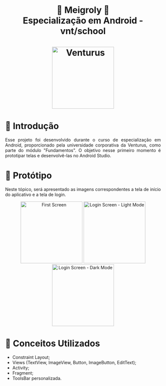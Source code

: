 <h1 align="center">
 🌱 Meigroly 🌱 <br>Especialização em Android - vnt/school <br><br>
<img alt="Venturus" width="200" src="https://github.com/abressam/Meigroly_Android_Venturus/blob/development/assets/venturus_logo.png">
</h1>

# 🚀 Introdução

<p align="justify">
  Esse projeto foi desenvolvido durante o curso de especialização em Android, proporcionado pela universidade corporativa da Venturus, como parte do módulo "Fundamentos". O objetivo nesse primeiro momento é prototipar telas e desenvolvê-las no Android Studio. 
</p>

# 📝 Protótipo

<p align="justify">
  Neste tópico, será apresentado as imagens correspondentes a tela de início do aplicativo e a tela de login.
</p>

<div align="center">
<img alt="First Screen" width="200" src="https://github.com/abressam/Meigroly_Android_Venturus/blob/development/assets/first_screen.png">
<img alt="Login Screen - Light Mode" width="200" src="https://github.com/abressam/Meigroly_Android_Venturus/blob/development/assets/login_light_mode.png">
<img alt="Login Screen - Dark Mode" width="200" src="https://github.com/abressam/Meigroly_Android_Venturus/blob/development/assets/login_dark_mode.png">
</div>

# 🧠 Conceitos Utilizados

* Constraint Layout;
* Views (TextView, ImageView, Button, ImageButton, EditText);
* Activity;
* Fragment;
* ToolsBar personalizada.
